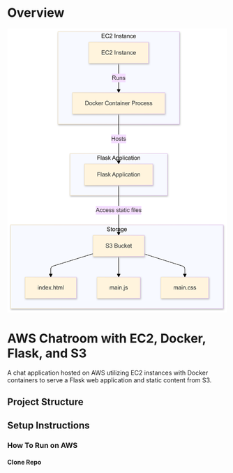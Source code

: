 # Overview

![Architecture Diagram](EC2_Flask_ArchitectureDiagram.png)

# AWS Chatroom with EC2, Docker, Flask, and S3
A chat application hosted on AWS utilizing EC2 instances with Docker containers to serve a Flask web application and static content from S3.

## Project Structure

## Setup Instructions

### How To Run on AWS

#### Clone Repo
